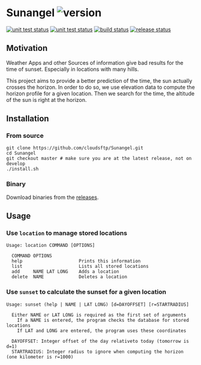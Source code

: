 # Sunangel ![version](https://img.shields.io/badge/v0.1.0-blue.svg)

[![unit test status](https://github.com/cloudsftp/Sunangel/actions/workflows/core_unit_tests.yaml/badge.svg?branch=develop)](https://github.com/cloudsftp/Sunangel/actions/workflows/core_unit_tests.yaml)
[![unit test status](https://github.com/cloudsftp/Sunangel/actions/workflows/cli_unit_tests.yaml/badge.svg?branch=develop)](https://github.com/cloudsftp/Sunangel/actions/workflows/cli_unit_tests.yaml)
[![build status](https://github.com/cloudsftp/Sunangel/actions/workflows/build.yaml/badge.svg?branch=develop)](https://github.com/cloudsftp/Sunangel/actions/workflows/build.yaml)
[![release status](https://github.com/cloudsftp/Sunangel/actions/workflows/release.yaml/badge.svg)](https://github.com/cloudsftp/Sunangel/actions/workflows/release.yaml)

## Motivation

Weather Apps and other Sources of information give bad results for the time of sunset.
Especially in locations with many hills.

This project aims to provide a better prediction of the time, the sun actually crosses the horizon.
In order to do so, we use elevation data to compute the horizon profile for a given location.
Then we search for the time, the altitude of the sun is right at the horizon.

## Installation

### From source

```
git clone https://github.com/cloudsftp/Sunangel.git
cd Sunangel
git checkout master # make sure you are at the latest release, not on develop
./install.sh
```

### Binary

Download binaries from the [releases](https://github.com/cloudsftp/Sunangel/releases).

## Usage

### Use `location` to manage stored locations

```
Usage: location COMMAND [OPTIONS]

  COMMAND OPTIONS
  help                     Prints this information
  list                     Lists all stored locations
  add     NAME LAT LONG    Adds a location
  delete  NAME             Deletes a location
```

### Use `sunset` to calculate the sunset for a given location

```
Usage: sunset (help | NAME | LAT LONG) [d=DAYOFFSET] [r=STARTRADIUS]

  Either NAME or LAT LONG is required as the first set of arguments
    If a NAME is entered, the program checks the database for stored locations
    If LAT and LONG are entered, the program uses these coordinates

  DAYOFFSET: Integer offset of the day relativeto today (tomorrow is d=1)
  STARTRADIUS: Integer radius to ignore when computing the horizon (one kilometer is r=1000)
```
